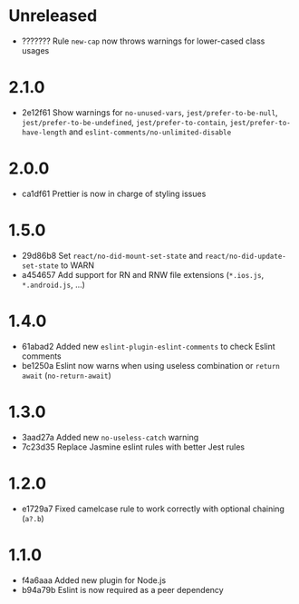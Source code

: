 # Unreleased
- ??????? Rule `new-cap` now throws warnings for lower-cased class usages

# 2.1.0
- 2e12f61 Show warnings for `no-unused-vars`, `jest/prefer-to-be-null`, `jest/prefer-to-be-undefined`, `jest/prefer-to-contain`, `jest/prefer-to-have-length` and `eslint-comments/no-unlimited-disable`

# 2.0.0
- ca1df61 Prettier is now in charge of styling issues

# 1.5.0
- 29d86b8 Set `react/no-did-mount-set-state` and `react/no-did-update-set-state` to WARN
- a454657 Add support for RN and RNW file extensions (`*.ios.js`, `*.android.js`, ...)

# 1.4.0
- 61abad2 Added new `eslint-plugin-eslint-comments` to check Eslint comments
- be1250a Eslint now warns when using useless combination or `return await` (`no-return-await`)

# 1.3.0
- 3aad27a Added new `no-useless-catch` warning
- 7c23d35 Replace Jasmine eslint rules with better Jest rules

# 1.2.0
- e1729a7 Fixed camelcase rule to work correctly with optional chaining (`a?.b`)

# 1.1.0
- f4a6aaa Added new plugin for Node.js
- b94a79b Eslint is now required as a peer dependency
